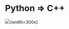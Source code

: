 

# Python => C++

![](https://upload.wikimedia.org/wikipedia/commons/2/21/OpenGL_Tutorial_TODO.png){width=300x}